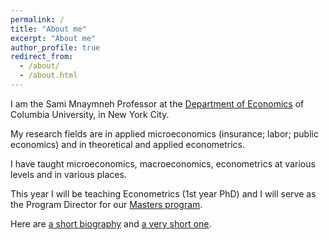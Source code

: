 ```yaml
---
permalink: /
title: "About me"
excerpt: "About me"
author_profile: true
redirect_from: 
  - /about/
  - /about.html
---
```



I am the Sami Mnaymneh Professor at the [Department of Economics](https://econ.columbia.edu) of Columbia University,  in New York City.

My research fields are in applied microeconomics (insurance; labor; public economics) and in theoretical and applied econometrics.

I have taught microeconomics, macroeconomics, econometrics at various levels and in various places.

This year I will  be teaching Econometrics (1st year PhD) and I will serve as the Program Director for our [Masters program](https://econ.columbia.edu/masters/).

Here are [a short biography](../files/BernardSalanieShortBio.pdf) and [a very short one](../files/BernardSalanieVeryShortBio.pdf).